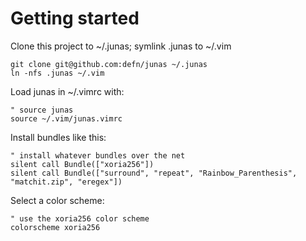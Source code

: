 # Getting started

Clone this project to ~/.junas; symlink .junas to ~/.vim

    git clone git@github.com:defn/junas ~/.junas
    ln -nfs .junas ~/.vim

Load junas in ~/.vimrc with:

    " source junas
    source ~/.vim/junas.vimrc

Install bundles like this:

    " install whatever bundles over the net
    silent call Bundle(["xoria256"])
    silent call Bundle(["surround", "repeat", "Rainbow_Parenthesis", "matchit.zip", "eregex"])

Select a color scheme:

    " use the xoria256 color scheme
    colorscheme xoria256
